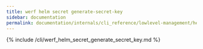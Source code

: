 ```yaml
---
title: werf helm secret generate-secret-key
sidebar: documentation
permalink: documentation/internals/cli_reference/lowlevel-management/helm/secret/generate_secret_key.html
---
```


{% include /cli/werf_helm_secret_generate_secret_key.md %}
